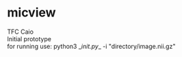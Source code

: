 # micview
TFC Caio <br/>
Initial prototype <br/>
for running use: python3 \__init.py__   -i "directory/image.nii.gz"
